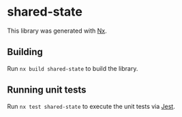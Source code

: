 # shared-state

This library was generated with [Nx](https://nx.dev).

## Building

Run `nx build shared-state` to build the library.

## Running unit tests

Run `nx test shared-state` to execute the unit tests via [Jest](https://jestjs.io).

